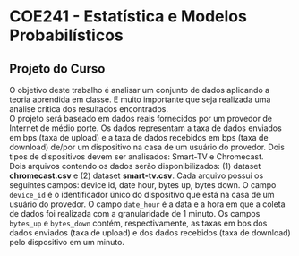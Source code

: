 # COE241 - Estatística e Modelos Probabilísticos
## Projeto do Curso

O objetivo deste trabalho  é analisar um conjunto de dados aplicando a teoria aprendida em
classe. E muito importante que seja realizada uma análise crítica dos resultados encontrados.
<br>
O projeto será baseado em dados reais fornecidos por um provedor de Internet de médio
porte. Os dados representam a taxa de dados enviados em bps (taxa de upload) e a taxa de
dados recebidos em bps (taxa de download) de/por um dispositivo na casa de um usuário
do provedor. Dois tipos de dispositivos devem ser analisados: Smart-TV e Chromecast.
<br>
Dois arquivos contendo os dados serão disponibilizados: (1) dataset **chromecast.csv** e (2)
dataset **smart-tv.csv**. Cada arquivo possui os seguintes campos: device id, date hour,
bytes up, bytes down. O campo `device_id` é o identificador único do dispositivo que
está na casa de um usuário do provedor. O campo `date_hour` é a data e a hora em que
a coleta de dados foi realizada com a granularidade de 1 minuto. Os campos `bytes_up` e
`bytes_down` contém, respectivamente, as taxas em bps dos dados enviados (taxa de upload)
e dos dados recebidos (taxa de download) pelo dispositivo em um minuto.
